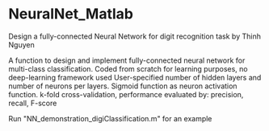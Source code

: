 # NeuralNet_Matlab
Design a fully-connected Neural Network for digit recognition task
by Thinh Nguyen

A function to design and implement fully-connected neural network for multi-class classification.
Coded from scratch for learning purposes, no deep-learning framework used
User-specified number of hidden layers and number of neurons per layers.
Sigmoid function as neuron activation function. 
k-fold cross-validation, performance evaluated by: precision, recall, F-score

Run "NN_demonstration_digiClassification.m" for an example
